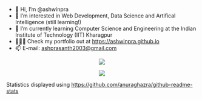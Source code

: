 - 👋 Hi, I’m @ashwinpra
- 👀 I’m interested in Web Development, Data Science and Artifical Intelligence (still learning!)
- 🌱 I’m currently learning Computer Science and Engineering at the Indian Institute of Technology (IIT) Kharagpur
- 👨🏽‍💻 Check my portfolio out at https://ashwinpra.github.io 
- 📫 E-mail: ashprasanth2003@gmail.com

<p align="center">
  <img src="https://github-readme-stats.vercel.app/api?username=ashwinpra&show_icons=true&theme=dark" />
</p>

<p align="center">
  <img align="center" src="https://github-readme-stats.vercel.app/api/top-langs/?username=ashwinpra&layout=compact&theme=dark" />
</p>

Statistics displayed using https://github.com/anuraghazra/github-readme-stats


<!---
ashwinpra/ashwinpra is a ✨ special ✨ repository because its `README.md` (this file) appears on your GitHub profile.
You can click the Preview link to take a look at your changes.
- 💞️ I’m looking to collaborate on -
--->
